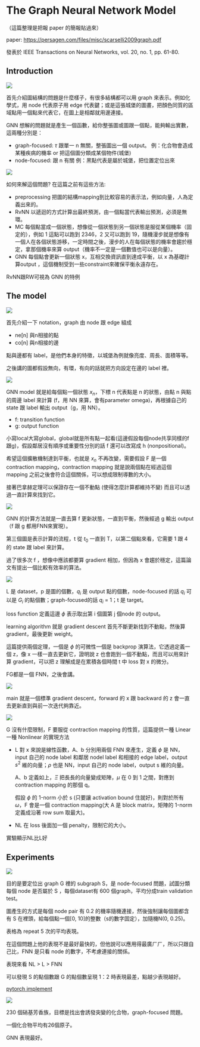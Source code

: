 # The Graph Neural Network Model

（這篇整理是把報 paper 的簡報貼過來）

paper: <https://persagen.com/files/misc/scarselli2009graph.pdf>

發表於 IEEE Transactions on Neural Networks, vol. 20, no. 1, pp. 61-80.

## Introduction

![](https://i.imgur.com/qAiQ84j.png)

首先介紹圖結構的問題是什麼樣子，有很多結構都可以用 graph 來表示。例如化學式，用 node 代表原子用 edge 代表鍵；或是這張城堡的圖畫，把顏色同質的區域點用一個點來代表它，在圖上是相鄰就用邊連接。

GNN 想解的問題就是產生一個函數，給你整張圖或圖跟一個點，能夠輸出實數，這兩種分別是：

- graph-focused: $\tau$ 跟單一 n 無關，整張圖出一個 output。
    例：化合物會造成某種疾病的機率 or 把這個圖分類成某個物件(城堡)
- node-focused: 跟 n 有關
    例：黑點代表是屬於城堡，把位置定位出來

![](https://i.imgur.com/sRyTBvf.png)

如何來解這個問題? 在這篇之前有這些方法:

- preprocessing
    把圖的結構mapping到比較容易的表示法，例如向量，人為定義出來的。
- RvNN
    以遞迴的方式計算出最終預測，由一個點當代表輸出預測，必須是無環。
- MC
    每個點當成一個狀態，想像從一個狀態到另一個狀態是服從某個機率（固定的），例如 1 這點可以跑到 2346，2 又可以跑到 19，隨機漫步就是想像有一個人在各個狀態游移，一定時間之後，漫步的人在每個狀態的機率會趨於穩定，拿那個機率來算 output（機率不一定是一個數值也可以是向量）。
- GNN
    每個點會更新一個狀態 x，互相交換資訊直到達成平衡，以 x 為基礎計算output ，這個機制受到一些constraint來確保平衡永遠存在。

RvNN跟RW可視為 GNN 的特例

## The model

![](https://i.imgur.com/OAxHJMB.png)

首先介紹一下 notation，graph 由 node 跟 edge 組成

- ne[n]
    與n相接的點
- co[n]
    與n相接的邊

點與邊都有 label，是他們本身的特徵，以城堡為例就像亮度、周長、面積等等。

之後講的圖都假設無向，有環，有向的話就把方向設定在邊的 label 裡。

![](https://i.imgur.com/BqobEG3.png)

GNN model 就是給每個點一個狀態 $x_n$，下標 n 代表點是 n 的狀態，由點 n 與點的周邊 label 來計算 (f，用 NN 來算，會有parameter omega)，再根據自己的 state 跟 label 輸出 output（g，用 NN）。

- f: transition function
- g: output function

小寫local大寫global，global就是所有點一起看(這邊假設每個node共享同樣的f跟g)，假設鄰居沒有順序或重要性分別的話 f 還可以改寫成 h (nonpositional)。

希望這個擴散機制達到平衡，也就是 $x_n$ 不再改變，需要假設 F 是一個 contraction mapping，contraction mapping 就是說兩個點在經過這個 mapping 之前之後會符合這個關係，可以想成限制導數的大小。

接著巴拿赫定理可以保證存在一個不動點 (使得怎麼計算都維持不變) 而且可以透過一直計算來找到它。

![](https://i.imgur.com/Cm18Hwf.png)

GNN 的計算方法就是一直去算 f 更新狀態，一直到平衡，然後經過 g 輸出 output（f 跟 g 都用FNN來實現）。

第三個圖是表示計算的流程，t 從 $t_0$ 一直到 T，以第二個點來看，它需要 1 跟 4 的 state 跟 label 來計算。

過了很多次 f ，想像中應該都要算 gradient 相加，但因為 x 會趨於穩定，這篇論文有提出一個比較有效率的算法。

![](https://i.imgur.com/WwpraN7.png)

L 是 dataset，p 是圖的個數，$q_i$ 是 output 點的個數，node-focused 的話 $q_i$ 可以是 $G_i$ 的點個數；graph-focused的話 $q_i$ = 1；t 是 target。

loss function 定義這邊 $\phi$ 表示取出第 i 個圖第 j 個node 的 output。

learning algorithm 就是 gradient descent 首先不斷更新找到不動點，然後算 gradient，最後更新 weight。

這篇提供兩個定理，一個是 $\phi$ 的可微性一個是 backprop 演算法，它透過定義一個 z，像 x 一樣一直去更新它，證明說 z 也會跑到一個不動點，而且可以用來計算 gradient，可以把 z 理解成是在累積各個時間 t 中 loss 對 x 的微分。

FG都是一個 FNN，之後會講。

![](https://i.imgur.com/nZCkxtd.png)

main 就是一個標準 gradient descent，forward 的 x 跟 backward 的 z 會一直去更新直到與前一次迭代夠靠近。

![](https://i.imgur.com/hw3JuG2.png)

G 沒有什麼限制，F 要服從 contraction mapping 的性質，這篇提供一種 Linear 一種 Nonlinear 的實現方法

- L
    對 x 來說是線性函數，A、b 分別用兩個 FNN 來產生，定義 $\phi$ 是 NN，input 自己的 node label 和鄰居 nodel label 和相接的 edge label，output $s^2$ 維的向量；$\rho$ 也是 NN，input 自己的 node label，output s 維的向量。

    A、b 定義如上，$\Xi$ 把長長的向量變成矩陣，$\mu$ 在 0 到 1 之間，對應到 contraction mapping 的那個 q。

    假設 $\phi$ 的 1-norm 小於 s (只要讓 activation bound 住就好)，則對於所有 $\omega$，F 會是一個 contraction mapping(大 A 是 block matrix，矩陣的 1-norm 定義成沿著 row sum 取最大)。

- NL
    在 loss 後面加一個 penalty，限制它的大小。

實驗顯示NL比L好

## Experiments

![](https://i.imgur.com/pR5XRr1.png)

目的是要定位出 graph G 裡的 subgraph S，是 node-focused 問題，試圖分類每個 node 是否屬於 S ，每個dataset有 600 個graph，平均分成train validation test。

圖產生的方式是每個 node pair 有 0.2 的機率隨機連接，然後強制讓每個圖都含有 S 在裡頭，給每個點一個[0, 10]的整數（s的數字固定），加隨機N(0, 0.25)。

表格為 repeat 5 次的平均表現。

在這個問題上他的表現不是最好最快的，但他說可以應用得最廣ㄏㄏ，所以只跟自己比，FNN 是只看 node 的數字，不考慮連接的關係。

表現來看 NL > L > FNN

可以發現 S 的點個數跟 G 的點個數呈現 1：2 時表現最差，點越少表現越好。

[pytorch implement](https://github.com/zhowzeng/subgraph-matching)

![](https://i.imgur.com/1g2VGn9.png)

230 個硝基芳香族，目標是找出會誘發突變的化合物，graph-focused 問題。

一個化合物平均有26個原子。

GNN 表現最好。
